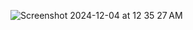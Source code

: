 ![Screenshot 2024-12-04 at 12 35 27 AM](https://github.com/user-attachments/assets/4014c1a3-b9aa-4e01-ac46-4f57a9259e5f)
